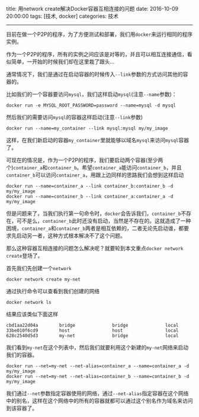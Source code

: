 title: 用network create解决Docker容器互相连接的问题
date: 2016-10-09 20:00:00
tags: [技术, docker]
categories: 技术

---

目前在做一个P2P的程序，为了方便测试和部署，我们用`docker`来运行相同的程序实例。

作为一个P2P的程序，所有的实例之间应该是对等的，并且可以相互连接通信，看似简单，一开始的时候我们却在这里栽了跟头...

<!-- more -->

通常情况下，我们是通过在启动容器的时候传入`--link`参数的方式访问其他的容器的。

比如我们的一个容器要访问`mysql`，我们这样启动`mysql`(注意`--name`参数)：

```
docker run -e MYSQL_ROOT_PASSWORD=password --name=mysql -d mysql
```

然后我们的需要访问`mysql`的容器这样启动(注意`--link`参数)

```
docker run --name=my_container --link mysql:mysql my/my_image
```

这样，在我们新启动的容器`my_container`里就能够以域名`mysql`来访问`mysql`容器了。

可现在的情况是，作为一个P2P的程序，我们要启动两个容器(至少两个)`container_a`和`container_b`。希望`container_a`能访问`container_b`，并且`container_b`可以访问`container_a`，用跟上边同样的思路我们会想到这样启动

```
docker run --name=container_a --link container_b:container_b -d my/my_image
docker run --name=container_b --link container_a:container_a -d my/my_image
```

但是问题来了，当我们执行第一句命令时，`docker`会告诉我们，`container_b`不存在，可不是么，`container_b`此时还没有启动，当然是不存在的。这就造成了一种困境，`container_a`和`container_b`两者是相互依赖的，二者无论先启动谁，都要求先启动另一者，这种方式根本解决不了这个问题。

那么这种容器互相连接的问题怎么解决呢？就要轮到本文重点`docker network create`登场了。

首先我们先创建一个`network`

```
docker network create my-net
```

通过执行命令可以查看到我们创建的网络

```
docker network ls
```

结果应该类似下面这样

```
cbd1aa22d04a        bridge              bridge              local
33be010f6cd9        host                host                local
628c2540d5d3        my-net              bridge              local
```

我们看到`my-net`在这个列表中，然后我们就要利用这个新建的`my-net`网络来启动我们的容器。

```
docker run --net=my-net --net-alias=container_a --name=container_a -d my/my_image
docker run --net=my-net --net-alias=container_b --name=container_b -d my/my_image
```

我们通过`--net`参数指定容器使用的网络，通过`--net-alias`指定容器在这个网络中的别名，这样在这个网络中的所有的容器就都可以通过这个别名作为域名来访问到该容器了。











